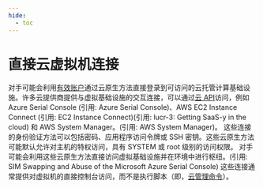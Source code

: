 ```yaml
---
hide:
  - toc
---
```


# 直接云虚拟机连接

对手可能会利用[有效账户](https://attack.mitre.org/techniques/T1078)通过云原生方法直接登录到可访问的云托管计算基础设施。许多云提供商提供与虚拟基础设施的交互连接，可以通过[云 API](https://attack.mitre.org/techniques/T1059/009)访问，例如 Azure Serial Console (引用: Azure Serial Console)、AWS EC2 Instance Connect (引用: EC2 Instance Connect)(引用: lucr-3: Getting SaaS-y in the cloud) 和 AWS System Manager。(引用: AWS System Manager)。  这些连接的身份验证方法可以包括密码、应用程序访问令牌或 SSH 密钥。这些云原生方法可能默认允许对主机的特权访问，具有 SYSTEM 或 root 级别的访问权限。  对手可能会利用这些云原生方法直接访问虚拟基础设施并在环境中进行枢纽。(引用: SIM Swapping and Abuse of the Microsoft Azure Serial Console) 这些连接通常提供对虚拟机的直接控制台访问，而不是执行脚本（即，[云管理命令](https://attack.mitre.org/techniques/T1651)）。
